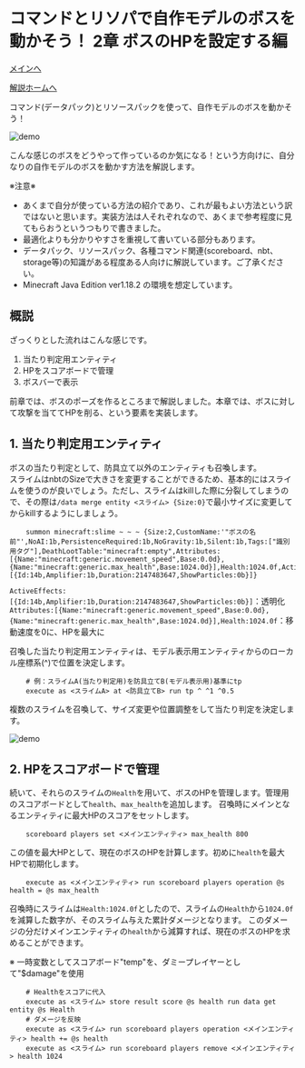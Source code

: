 # コマンドとリソパで自作モデルのボスを動かそう！  2章 ボスのHPを設定する編

[メインへ](https://github.com/Keeema-1/CustomModelEntity)

[解説ホームへ](https://github.com/Keeema-1/CustomModelEntity/blob/main/lectures/home.md)

コマンド(データパック)とリソースパックを使って、自作モデルのボスを動かそう！  

![demo](https://github.com/Keeema-1/CustomModelEntity/blob/main/materials/1.gif)

こんな感じのボスをどうやって作っているのか気になる！という方向けに、自分なりの自作モデルのボスを動かす方法を解説します。  

※注意※  
 - あくまで自分が使っている方法の紹介であり、これが最もよい方法という訳ではないと思います。実装方法は人それぞれなので、あくまで参考程度に見てもらおうというつもりで書きました。  
 - 最適化よりも分かりやすさを重視して書いている部分もあります。  
 - データパック、リソースパック、各種コマンド関連(scoreboard、nbt、storage等)の知識がある程度ある人向けに解説しています。ご了承ください。  
 - Minecraft Java Edition ver1.18.2 の環境を想定しています。

## 概説

ざっくりとした流れはこんな感じです。

1. 当たり判定用エンティティ
2. HPをスコアボードで管理
3. ボスバーで表示

前章では、ボスのポーズを作るところまで解説しました。本章では、ボスに対して攻撃を当ててHPを削る、という要素を実装します。

## 1. 当たり判定用エンティティ

ボスの当たり判定として、防具立て以外のエンティティも召喚します。  
スライムはnbtのSizeで大きさを変更することができるため、基本的にはスライムを使うのが良いでしょう。ただし、スライムはkillした際に分裂してしまうので、その際は`/data merge entity <スライム> {Size:0}`で最小サイズに変更してからkillするようにしましょう。

        summon minecraft:slime ~ ~ ~ {Size:2,CustomName:'"ボスの名前"',NoAI:1b,PersistenceRequired:1b,NoGravity:1b,Silent:1b,Tags:["識別用タグ"],DeathLootTable:"minecraft:empty",Attributes:[{Name:"minecraft:generic.movement_speed",Base:0.0d},{Name:"minecraft:generic.max_health",Base:1024.0d}],Health:1024.0f,ActiveEffects:[{Id:14b,Amplifier:1b,Duration:2147483647,ShowParticles:0b}]}

`ActiveEffects:[{Id:14b,Amplifier:1b,Duration:2147483647,ShowParticles:0b}]`：透明化  
`Attributes:[{Name:"minecraft:generic.movement_speed",Base:0.0d},{Name:"minecraft:generic.max_health",Base:1024.0d}],Health:1024.0f`：移動速度を0に、HPを最大に  

召喚した当たり判定用エンティティは、モデル表示用エンティティからのローカル座標系(^)で位置を決定します。

        # 例：スライムA(当たり判定用)を防具立てB(モデル表示用)基準にtp
        execute as <スライムA> at <防具立てB> run tp ^ ^1 ^0.5

複数のスライムを召喚して、サイズ変更や位置調整をして当たり判定を決定します。

![demo](https://github.com/Keeema-1/CustomModelEntity/blob/main/materials/7.png)


## 2. HPをスコアボードで管理

続いて、それらのスライムの`Health`を用いて、ボスのHPを管理します。管理用のスコアボードとして`health`、`max_health`を追加します。
召喚時にメインとなるエンティティに最大HPのスコアをセットします。

        scoreboard players set <メインエンティティ> max_health 800

この値を最大HPとして、現在のボスのHPを計算します。初めに`health`を最大HPで初期化します。

        execute as <メインエンティティ> run scoreboard players operation @s health = @s max_health

召喚時にスライムは`Health:1024.0f`としたので、スライムの`Health`から`1024.0f`を減算した数字が、そのスライム与えた累計ダメージとなります。
このダメージの分だけメインエンティティの`health`から減算すれば、現在のボスのHPを求めることができます。

※ 一時変数としてスコアボード"temp"を、ダミープレイヤーとして"$damage"を使用

        # Healthをスコアに代入
        execute as <スライム> store result score @s health run data get entity @s Health
        # ダメージを反映
        execute as <スライム> run scoreboard players operation <メインエンティティ> health += @s health
        execute as <スライム> run scoreboard players remove <メインエンティティ> health 1024
